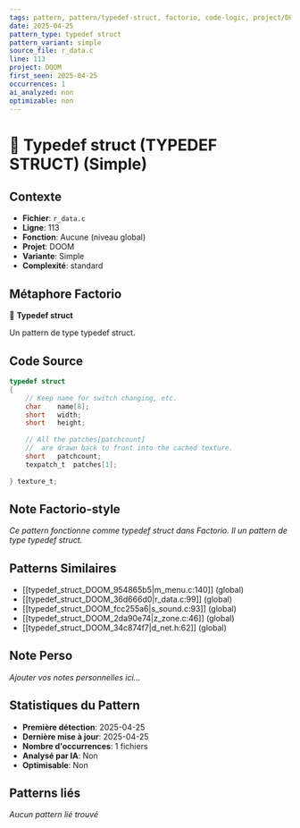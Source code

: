 ```yaml
---
tags: pattern, pattern/typedef-struct, factorio, code-logic, project/DOOM, pattern/variant/simple
date: 2025-04-25
pattern_type: typedef struct
pattern_variant: simple
source_file: r_data.c
line: 113
project: DOOM
first_seen: 2025-04-25
occurrences: 1
ai_analyzed: non
optimizable: non
---
```


# 🔧 Typedef struct (TYPEDEF STRUCT) (Simple)

## Contexte
- **Fichier**: `r_data.c`
- **Ligne**: 113
- **Fonction**: Aucune (niveau global)
- **Projet**: DOOM
- **Variante**: Simple
- **Complexité**: standard

## Métaphore Factorio
🔧 **Typedef struct**

Un pattern de type typedef struct.

## Code Source
```c
typedef struct
{
    // Keep name for switch changing, etc.
    char	name[8];		
    short	width;
    short	height;
    
    // All the patches[patchcount]
    //  are drawn back to front into the cached texture.
    short	patchcount;
    texpatch_t	patches[1];		
    
} texture_t;
```

## Note Factorio-style
*Ce pattern fonctionne comme typedef struct dans Factorio. Il un pattern de type typedef struct.*

## Patterns Similaires
- [[typedef_struct_DOOM_954865b5|m_menu.c:140]] (global)
- [[typedef_struct_DOOM_36d666d0|r_data.c:99]] (global)
- [[typedef_struct_DOOM_fcc255a6|s_sound.c:93]] (global)
- [[typedef_struct_DOOM_2da90e74|z_zone.c:46]] (global)
- [[typedef_struct_DOOM_34c874f7|d_net.h:62]] (global)

## Note Perso
*Ajouter vos notes personnelles ici...*

## Statistiques du Pattern
- **Première détection**: 2025-04-25
- **Dernière mise à jour**: 2025-04-25
- **Nombre d'occurrences**: 1 fichiers
- **Analysé par IA**: Non
- **Optimisable**: Non

## Patterns liés
*Aucun pattern lié trouvé*
